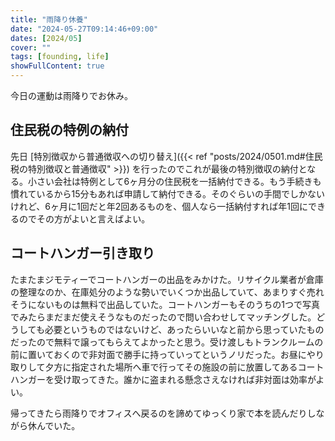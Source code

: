 ```yaml
---
title: "雨降り休養"
date: "2024-05-27T09:14:46+09:00"
dates: [2024/05]
cover: ""
tags: [founding, life]
showFullContent: true
---
```


今日の運動は雨降りでお休み。

## 住民税の特例の納付

先日 [特別徴収から普通徴収への切り替え]({{< ref "posts/2024/0501.md#住民税の特別徴収と普通徴収" >}}) を行ったのでこれが最後の特別徴収の納付となる。小さい会社は特例として6ヶ月分の住民税を一括納付できる。もう手続きも慣れているから15分もあれば申請して納付できる。そのぐらいの手間でしかないけれど、6ヶ月に1回だと年2回あるものを、個人なら一括納付すれば年1回にできるのでその方がよいと言えばよい。

## コートハンガー引き取り

たまたまジモティーでコートハンガーの出品をみかけた。リサイクル業者が倉庫の整理なのか、在庫処分のような勢いでいくつか出品していて、あまりすぐ売れそうにないものは無料で出品していた。コートハンガーもそのうちの1つで写真でみたらまだまだ使えそうなものだったので問い合わせしてマッチングした。どうしても必要というものではないけど、あったらいいなと前から思っていたものだったので無料で譲ってもらえてよかったと思う。受け渡しもトランクルームの前に置いておくので非対面で勝手に持っていってというノリだった。お昼にやり取りして夕方に指定された場所へ車で行ってその施設の前に放置してあるコートハンガーを受け取ってきた。誰かに盗まれる懸念さえなければ非対面は効率がよい。

帰ってきたら雨降りでオフィスへ戻るのを諦めてゆっくり家で本を読んだりしながら休んでいた。
